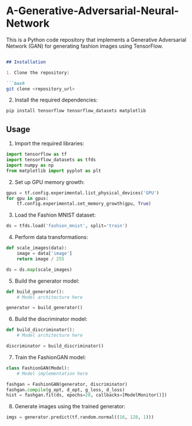 # A-Generative-Adversarial-Neural-Network

This is a Python code repository that implements a Generative Adversarial Network (GAN) for generating fashion images using TensorFlow.

```markdown

## Installation

1. Clone the repository:

```bash
git clone <repository_url>
```

2. Install the required dependencies:

```bash
pip install tensorflow tensorflow_datasets matplotlib
```

## Usage

1. Import the required libraries:

```python
import tensorflow as tf
import tensorflow_datasets as tfds
import numpy as np
from matplotlib import pyplot as plt
```

2. Set up GPU memory growth:

```python
gpus = tf.config.experimental.list_physical_devices('GPU')
for gpu in gpus:
    tf.config.experimental.set_memory_growth(gpu, True)
```

3. Load the Fashion MNIST dataset:

```python
ds = tfds.load('fashion_mnist', split='train')
```

4. Perform data transformations:

```python
def scale_images(data): 
    image = data['image']
    return image / 255

ds = ds.map(scale_images)
```

5. Build the generator model:

```python
def build_generator():
    # Model architecture here

generator = build_generator()
```

6. Build the discriminator model:

```python
def build_discriminator():
    # Model architecture here

discriminator = build_discriminator()
```

7. Train the FashionGAN model:

```python
class FashionGAN(Model):
    # Model implementation here

fashgan = FashionGAN(generator, discriminator)
fashgan.compile(g_opt, d_opt, g_loss, d_loss)
hist = fashgan.fit(ds, epochs=20, callbacks=[ModelMonitor()])
```

8. Generate images using the trained generator:

```python
imgs = generator.predict(tf.random.normal((16, 128, 1)))
```
